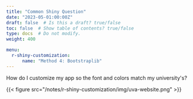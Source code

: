 ```yaml
---
title: "Common Shiny Question"
date: "2023-05-01:00:00Z"
draft: false  # Is this a draft? true/false
toc: false  # Show table of contents? true/false
type: docs  # Do not modify.
weight: 400

menu:
  r-shiny-customization:
      name: "Method 4: Bootstraplib"
---
```


How do I customize my app so the font and colors match my university's?

{{< figure src="/notes/r-shiny-customization/img/uva-website.png" >}}